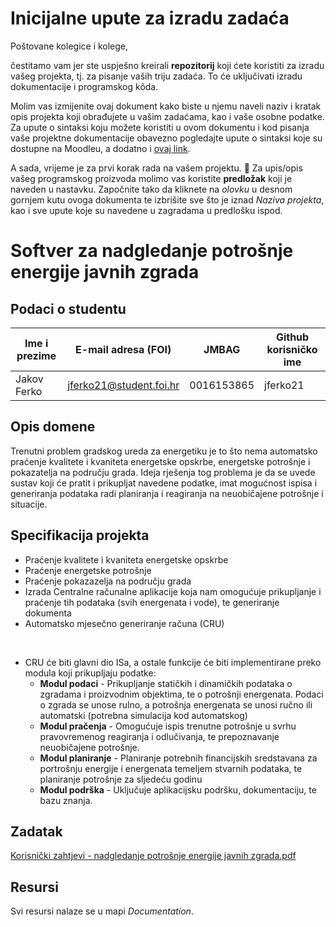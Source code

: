 # Inicijalne upute za izradu zadaća
Poštovane kolegice i kolege, 

čestitamo vam jer ste uspješno kreirali **repozitorij** koji ćete koristiti za izradu vašeg projekta, tj. za pisanje vaših triju zadaća. To će uključivati izradu dokumentacije i programskog kôda.

Molim vas izmijenite ovaj dokument kako biste u njemu naveli naziv i kratak opis projekta koji obrađujete u vašim zadaćama, kao i vaše osobne podatke. Za upute o sintaksi koju možete koristiti u ovom dokumentu i kod pisanja vaše projektne dokumentacije obavezno pogledajte upute o sintaksi koje su dostupne na Moodleu, a dodatno i [ovaj link](https://guides.github.com/features/mastering-markdown/).

A sada, vrijeme je za prvi korak rada na vašem projektu. 🙂 Za upis/opis vašeg programskog proizvoda molimo vas koristite **predložak** koji je naveden u nastavku. Započnite tako da kliknete na *olovku* u desnom gornjem kutu ovoga dokumenta te izbrišite sve što je iznad _Naziva projekta_, kao i sve upute koje su navedene u zagradama u predlošku ispod.

# Softver za nadgledanje potrošnje energije javnih zgrada

## Podaci o studentu

Ime i prezime | E-mail adresa (FOI) | JMBAG | Github korisničko ime
------------  | ------------------- | ----- | ---------------------
Jakov Ferko | jferko21@student.foi.hr | 0016153865 | jferko21


## Opis domene
Trenutni problem gradskog ureda za energetiku je to što nema automatsko praćenje kvalitete i kvaniteta energetske opskrbe, energetske potrošnje i pokazatelja na području grada.
Ideja rješenja tog problema je da se uvede sustav koji će pratit i prikupljat navedene podatke, imat mogućnost ispisa i generiranja podataka radi planiranja i reagiranja na neuobičajene potrošnje i situacije. 

## Specifikacija projekta
* Praćenje kvalitete i kvaniteta energetske opskrbe
* Praćenje energetske potrošnje
* Praćenje pokazazelja na području grada
* Izrada Centralne računalne aplikacije koja nam omogućuje prikupljanje i praćenje tih podataka (svih energenata i vode), te generiranje dokumenta
* Automatsko mjesečno generiranje računa (CRU)

<br/>

* CRU će biti glavni dio ISa, a ostale funkcije će biti implementirane preko modula koji prikupljaju podatke:
  * **Modul podaci** - Prikupljanje statičkih i dinamičkih podataka o zgradama i proizvodnim objektima, te o potrošnji energenata. Podaci o zgrada se unose rulno, a potrošnja energenata se unosi ručno ili automatski (potrebna simulacija kod automatskog)
  * **Modul pračenja** - Omogućuje ispis trenutne potrošnje u svrhu pravovremenog reagiranja i odlučivanja, te prepoznavanje neuobičajene potrošnje.
  * **Modul planiranje** - Planiranje potrebnih financijskih sredstavana za portrošnju energije i energenata temeljem stvarnih podataka, te planiranje potrošnje za sljedeću godinu
  * **Modul podrška** - Uključuje aplikacijsku podršku, dokumentaciju, te bazu znanja.
  

## Zadatak
[Korisnički zahtjevi - nadgledanje potrošnje energije javnih zgrada.pdf](/korisnicki_zahtjevi_nadgledanje_potrošnje_energije_javnih_zgrada.pdf)

## Resursi

Svi resursi nalaze se u mapi _Documentation_.
